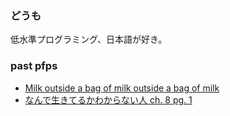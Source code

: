 ### どうも

低水準プログラミング、日本語が好き。

### past pfps

* [Milk outside a bag of milk outside a bag of milk](https://store.steampowered.com/app/1604000/Milk_outside_a_bag_of_milk_outside_a_bag_of_milk/)
* [なんで生きてるかわからない人 ch. 8 pg. 1](https://anilist.co/manga/104763/-25/)
